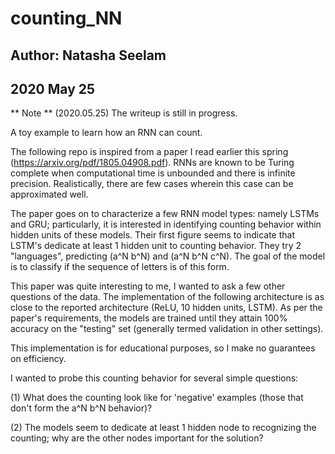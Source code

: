 
# counting_NN
## Author: Natasha Seelam
## 2020 May 25

** Note ** (2020.05.25) The writeup is still in progress.

A toy example to learn how an RNN can count.

The following repo is inspired from a paper I read earlier this spring (https://arxiv.org/pdf/1805.04908.pdf). RNNs are known to be Turing complete when computational time is unbounded and there is infinite precision. Realistically, there are few cases wherein this case can be approximated well. 

The paper goes on to characterize a few RNN model types: namely LSTMs and GRU; particularly, it is interested in identifying counting behavior within hidden units of these models. Their first figure seems to indicate that LSTM's dedicate at least 1 hidden unit to counting behavior. They try 2 "languages", predicting (a^N b^N) and (a^N b^N c^N). The goal of the model is to classify if the sequence of letters is of this form.  

This paper was quite interesting to me, I wanted to ask a few other questions of the data. The implementation of the following architecture is as close to the reported architecture (ReLU, 10 hidden units, LSTM). As per the paper's requirements, the models are trained until they attain 100% accuracy on the "testing" set (generally termed validation in other settings).

This implementation is for educational purposes, so I make no guarantees on efficiency. 

I wanted to probe this counting behavior for several simple questions:

(1) What does the counting look like for 'negative' examples (those that don't form the a^N b^N behavior)?

(2) The models seem to dedicate at least 1 hidden node to recognizing the counting; why are the other nodes important for the solution?




